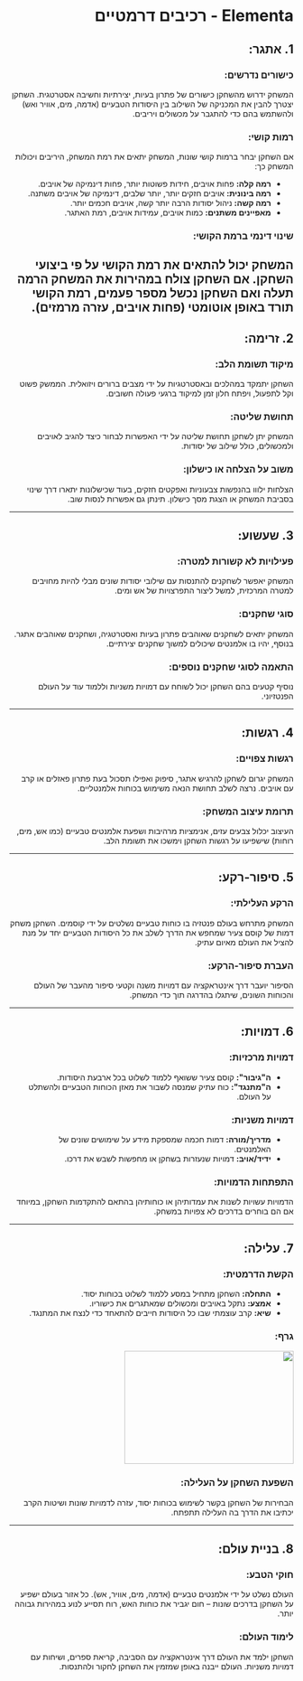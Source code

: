 <div dir='rtl' lang='he'>
  
# Elementa - רכיבים דרמטיים

## 1. אתגר:

### כישורים נדרשים:
המשחק ידרוש מהשחקן כישורים של פתרון בעיות, יצירתיות וחשיבה אסטרטגית. השחקן יצטרך להבין את המכניקה של השילוב בין היסודות הטבעיים (אדמה, מים, אוויר ואש) ולהשתמש בהם כדי להתגבר על מכשולים ויריבים.

### רמות קושי:
אם השחקן יבחר ברמות קושי שונות, המשחק יתאים את רמת המשחק, היריבים ויכולות המשחק כך:
- **רמה קלה:** פחות אויבים, חידות פשוטות יותר, פחות דינמיקה של אויבים.
- **רמה בינונית:** אויבים חזקים יותר, יותר שלבים, דינמיקה של אויבים משתנה.
- **רמה קשה:** ניהול יסודות הרבה יותר קשה, אויבים חכמים יותר.
- **מאפיינים משתנים:** כמות אויבים, עמידות אויבים, רמת האתגר. 

### שינוי דינמי ברמת הקושי:
המשחק יכול להתאים את רמת הקושי על פי ביצועי השחקן. אם השחקן צולח במהירות את המשחק הרמה תעלה ואם השחקן נכשל מספר פעמים, רמת הקושי תורד באופן אוטומטי (פחות אויבים, עזרה מרמזים).
---

## 2. זרימה:

### מיקוד תשומת הלב:
השחקן יתמקד במהלכים ובאסטרטגיות על ידי מצבים ברורים ויזואלית. הממשק פשוט וקל לתפעול, ויפתח חלון זמן למיקוד ברגעי פעולה חשובים.

### תחושת שליטה:
המשחק יתן לשחקן תחושת שליטה על ידי האפשרות לבחור כיצד להגיב לאויבים ולמכשולים, כולל שילוב של יסודות.

### משוב על הצלחה או כישלון:
הצלחות ילווו בהנפשות צבעוניות ואפקטים חזקים, בעוד שכישלונות יתארו דרך שינוי בסביבת המשחק או הצגת מסך כישלון. תינתן גם אפשרות לנסות שוב.

---

## 3. שעשוע:

### פעילויות לא קשורות למטרה:
המשחק יאפשר לשחקנים להתנסות עם שילובי יסודות שונים מבלי להיות מחויבים למטרה המרכזית, למשל ליצור התפרצויות של אש ומים.

### סוגי שחקנים:
המשחק יתאים לשחקנים שאוהבים פתרון בעיות ואסטרטגיה, ושחקנים שאוהבים אתגר. בנוסף, יהיו בו אלמנטים שיכולים למשוך שחקנים יצירתיים.

### התאמה לסוגי שחקנים נוספים:
נוסיף קטעים בהם השחקן יכול לשוחח עם דמויות משניות וללמוד עוד על העולם הפנטזיוני.

---

## 4. רגשות:

### רגשות צפויים:
המשחק יגרום לשחקן להרגיש אתגר, סיפוק ואפילו תסכול בעת פתרון פאזלים או קרב עם אויבים. נרצה לשלב תחושת הנאה משימוש בכוחות אלמנטליים.

### תרומת עיצוב המשחק:
העיצוב יכלול צבעים עזים, אנימציות מרהיבות ושפעת אלמנטים טבעיים (כמו אש, מים, רוחות) שישפיעו על רגשות השחקן וימשכו את תשומת הלב.

---

## 5. סיפור-רקע:

### הרקע העלילתי:
המשחק מתרחש בעולם פנטזיה בו כוחות טבעיים נשלטים על ידי קוסמים. השחקן משחק דמות של קוסם צעיר שמחפש את הדרך לשלב את כל היסודות הטבעיים יחד על מנת להציל את העולם מאיום עתיק.

### העברת סיפור-הרקע:
הסיפור יועבר דרך אינטראקציה עם דמויות משנה וקטעי סיפור מהעבר של העולם והכוחות השונים, שיתגלו בהדרגה תוך כדי המשחק.

---

## 6. דמויות:

### דמויות מרכזיות:
- **ה"גיבור":** קוסם צעיר ששואף ללמוד לשלוט בכל ארבעת היסודות.
- **ה"מתנגד":** כוח עתיק שמנסה לשבור את מאזן הכוחות הטבעיים ולהשתלט על העולם.

### דמויות משניות:
- **מדריך/מורה:** דמות חכמה שמספקת מידע על שימושים שונים של האלמנטים.
- **ידיד/אויב:** דמויות שנעזרות בשחקן או מחפשות לשבש את דרכו.

### התפתחות הדמויות:
הדמויות עשויות לשנות את עמדותיהן או כוחותיהן בהתאם להתקדמות השחקן, במיוחד אם הם בוחרים בדרכים לא צפויות במשחק.

---

## 7. עלילה:

### הקשת הדרמטית:
- **התחלה:** השחקן מתחיל במסע ללמוד לשלוט בכוחות יסוד.
- **אמצע:** נתקל באויבים ומכשולים שמאתגרים את כישוריו.
- **שיא:** קרב עוצמתי שבו כל היסודות חייבים להתאחד כדי לנצח את המתנגד.

### גרף:
<img src="https://i.ibb.co/4g5LdQv/image.png" width="300" height="200">


### השפעת השחקן על העלילה:
הבחירות של השחקן בקשר לשימוש בכוחות יסוד, עזרה לדמויות שונות ושיטות הקרב יכתיבו את הדרך בה העלילה תתפתח.

---

## 8. בניית עולם:

### חוקי הטבע:
העולם נשלט על ידי אלמנטים טבעיים (אדמה, מים, אוויר, אש). כל אזור בעולם ישפיע על השחקן בדרכים שונות – חום יגביר את כוחות האש, רוח תסייע לנוע במהירות גבוהה יותר.

### לימוד העולם:
השחקן ילמד את העולם דרך אינטראקציה עם הסביבה, קריאת ספרים, ושיחות עם דמויות משניות. העולם ייבנה באופן שמזמין את השחקן לחקור ולהתנסות.





